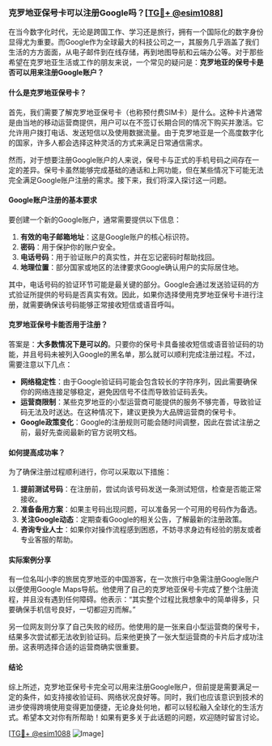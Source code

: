 ### 克罗地亚保号卡可以注册Google吗？[[TG💪+ @esim1088](https://t.me/s/esim1088)]

在当今数字化时代，无论是跨国工作、学习还是旅行，拥有一个国际化的数字身份显得尤为重要。而Google作为全球最大的科技公司之一，其服务几乎涵盖了我们生活的方方面面，从电子邮件到在线存储，再到地图导航和云端办公等。对于那些希望在克罗地亚生活或工作的朋友来说，一个常见的疑问是：**克罗地亚的保号卡是否可以用来注册Google账户？**

#### 什么是克罗地亚保号卡？

首先，我们需要了解克罗地亚保号卡（也称预付费SIM卡）是什么。这种卡片通常是由当地的移动运营商提供，用户可以在不签订长期合同的情况下购买并激活。它允许用户拨打电话、发送短信以及使用数据流量。由于克罗地亚是一个高度数字化的国家，许多人都会选择这种灵活的方式来满足日常通信需求。

然而，对于想要注册Google账户的人来说，保号卡与正式的手机号码之间存在一定的差异。保号卡虽然能够完成基础的通话和上网功能，但在某些情况下可能无法完全满足Google账户注册的需求。接下来，我们将深入探讨这一问题。

#### Google账户注册的基本要求

要创建一个新的Google账户，通常需要提供以下信息：

1. **有效的电子邮箱地址**：这是Google账户的核心标识符。
2. **密码**：用于保护你的账户安全。
3. **电话号码**：用于验证账户的真实性，并在忘记密码时帮助找回。
4. **地理位置**：部分国家或地区的法律要求Google确认用户的实际居住地。

其中，电话号码的验证环节可能是最关键的部分。Google会通过发送验证码的方式验证所提供的号码是否真实有效。因此，如果你选择使用克罗地亚保号卡进行注册，就需要确保该号码能够正常接收短信或语音呼叫。

#### 克罗地亚保号卡能否用于注册？

答案是：**大多数情况下是可以的**。只要你的保号卡具备接收短信或语音验证码的功能，并且号码未被列入Google的黑名单，那么就可以顺利完成注册过程。不过，需要注意以下几点：

- **网络稳定性**：由于Google验证码可能会包含较长的字符序列，因此需要确保你的网络连接足够稳定，避免因信号不佳而导致验证码丢失。
- **运营商限制**：某些克罗地亚的小型运营商可能提供的服务不够完善，导致验证码无法及时送达。在这种情况下，建议更换为大品牌运营商的保号卡。
- **Google政策变化**：Google的注册规则可能会随时间调整，因此在尝试注册之前，最好先查阅最新的官方说明文档。

#### 如何提高成功率？

为了确保注册过程顺利进行，你可以采取以下措施：

1. **提前测试号码**：在注册前，尝试向该号码发送一条测试短信，检查是否能正常接收。
2. **准备备用方案**：如果主号码出现问题，可以准备另一个可用的号码作为备选。
3. **关注Google动态**：定期查看Google的相关公告，了解最新的注册政策。
4. **咨询专业人士**：如果你对操作流程感到困惑，不妨寻求身边有经验的朋友或者专业客服的帮助。

#### 实际案例分享

有一位名叫小李的旅居克罗地亚的中国游客，在一次旅行中急需注册Google账户以便使用Google Maps导航。他使用了自己的克罗地亚保号卡完成了整个注册流程，并且没有遇到任何障碍。他表示：“其实整个过程比我想象中的简单得多，只要确保手机信号良好，一切都迎刃而解。”

另一位网友则分享了自己失败的经历。他使用的是一张来自小型运营商的保号卡，结果多次尝试都无法收到验证码。后来他更换了一张大型运营商的卡片后才成功注册。这表明选择合适的运营商确实很重要。

#### 结论

综上所述，克罗地亚保号卡完全可以用来注册Google账户，但前提是需要满足一定的条件，如支持接收验证码、网络状况良好等。同时，我们也应该意识到技术的进步使得跨境使用变得更加便捷，无论身处何地，都可以轻松融入全球化的生活方式。希望本文对你有所帮助！如果有更多关于此话题的问题，欢迎随时留言讨论。

[[TG💪+ @esim1088](https://t.me/s/esim1088) ![Image](https://i.postimg.cc/4NQfJmqS/Snipaste-2025-05-13-00-14-12.png)]